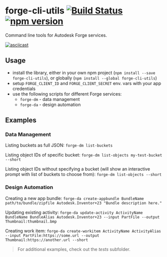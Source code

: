 # forge-cli-utils [![Build Status](https://travis-ci.org/petrbroz/forge-cli-utils.svg?branch=master)](https://travis-ci.org/petrbroz/forge-cli-utils) [![npm version](https://badge.fury.io/js/forge-cli-utils.svg)](https://badge.fury.io/js/forge-cli-utils)

Command line tools for Autodesk Forge services.

[![asciicast](https://asciinema.org/a/242800.svg)](https://asciinema.org/a/242800)

## Usage

- install the library, either in your own npm project (`npm install --save forge-cli-utils`),
  or globally (`npm install --global forge-cli-utils`)
- setup `FORGE_CLIENT_ID` and `FORGE_CLIENT_SECRET` env. vars with your app credentials
- use the following scripts for different Forge services:
  - `forge-dm` - data management
  - `forge-da` - design automation

## Examples

### Data Management

Listing buckets as full JSON:
`forge-dm list-buckets`

Listing object IDs of specific bucket:
`forge-dm list-objects my-test-bucket --short`

Listing object IDs without specifying a bucket (will show
an interactive prompt with list of buckets to choose from):
`forge-dm list-objects --short`

### Design Automation

Creating a new app bundle:
`forge-da create-appbundle BundleName path/to/bundle/zipfile Autodesk.Inventor+23 "Bundle description here."`

Updating existing activity:
`forge-da update-activity ActivityName BundleName BundleAlias Autodesk.Inventor+23 --input PartFile --output Thumbnail:thumbnail.bmp`

Creating work item:
`forge-da create-workitem ActivityName ActivityAlias --input PartFile:https://some.url --output Thumbnail:https://another.url --short`

> For additional examples, check out the _tests_ subfolder.
